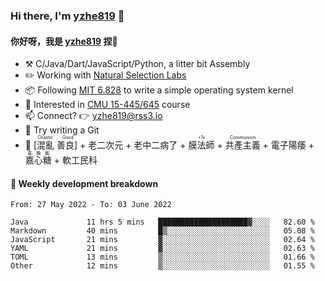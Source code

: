 ### Hi there, I'm [yzhe819](https://github.com/yzhe819) 👋

#### 你好呀，我是 [yzhe819](https://github.com/yzhe819) 捏👋

- :hammer_and_pick: C/Java/Dart/JavaScript/Python, a litter bit Assembly
- :pencil2: Working with [Natural Selection Labs](https://github.com/NaturalSelectionLabs)
- 📦 Following [MIT 6.828](https://pdos.csail.mit.edu/6.828/2018/overview.html) to write a simple operating system kernel
- 🧪 Interested in [CMU 15-445/645](https://15445.courses.cs.cmu.edu/fall2020/) course
- 📫 Connect? 👉 yzhe819@rss3.io
- 🌟 Try writing a Git
- 🔑 <ruby>[混亂 善良]<rp>（</rp><rt>Chaotic Good</rt><rp>）</rp></ruby> + 老二次元 + 老中二病了 + <ruby>膜法師<rp>（</rp><rt>+1s</rt><rp>）</rp></ruby> +  <ruby>共產主義<rp>（</rp><rt>Communism</rt><rp>）</rp></ruby> + 電子陽痿 + <ruby>嘉心糖<rp>（</rp><rt>嘉晚飯</rt><rp>）</rp></ruby> + 軟工民科



#### 📝 Weekly development breakdown

<!--START_SECTION:waka-->

```text
From: 27 May 2022 - To: 03 June 2022

Java             11 hrs 5 mins   ████████████████████▓░░░░   82.60 %
Markdown         40 mins         █▒░░░░░░░░░░░░░░░░░░░░░░░   05.08 %
JavaScript       21 mins         ▓░░░░░░░░░░░░░░░░░░░░░░░░   02.64 %
YAML             21 mins         ▓░░░░░░░░░░░░░░░░░░░░░░░░   02.63 %
TOML             13 mins         ▒░░░░░░░░░░░░░░░░░░░░░░░░   01.66 %
Other            12 mins         ▒░░░░░░░░░░░░░░░░░░░░░░░░   01.55 %
```

<!--END_SECTION:waka-->



